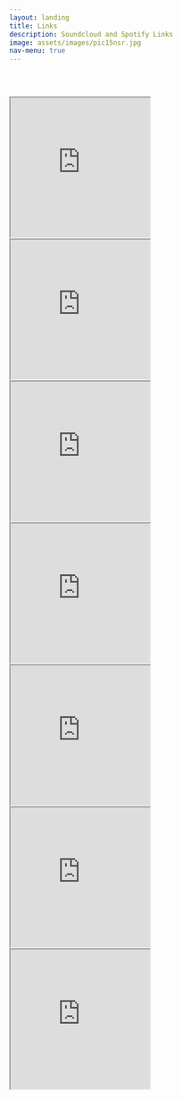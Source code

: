 ```yaml
---
layout: landing
title: Links
description: Soundcloud and Spotify Links
image: assets/images/pic15nsr.jpg
nav-menu: true
---
```

<div>
  <h3> <br> </h3>
</div>

<div>

<iframe src="https://open.spotify.com/embed/album/5GG3o5SB7GyOQVSpiQSNWH" width="250" height="250" frameborder="10" allowtransparency="true" allow="encrypted-media"></iframe>

<iframe src="https://open.spotify.com/embed/album/3AEh7vB9Ts9MoKdv6CyQkW" width="250" height="250" frameborder="10" allowtransparency="true" allow="encrypted-media"></iframe>

<iframe src="https://open.spotify.com/embed/track/3stRsL71N3aXsgTxNcvAWk" width="250" height="250" frameborder="10" allowtransparency="true" allow="encrypted-media"></iframe>

<iframe src="https://open.spotify.com/embed/track/1zu724DtoyPp9C2GTo1K2g" width="250" height="250" frameborder="10" allowtransparency="true" allow="encrypted-media"></iframe>

<iframe src="https://open.spotify.com/embed/track/4GsO8ipPOMELfpLhzl8PbH" width="250" height="250" frameborder="10" allowtransparency="true" allow="encrypted-media"></iframe>

</div>

<div>

<iframe src="https://open.spotify.com/embed/album/10DplSuQoVC8SOY9HX0vCC" width="250" height="250" frameborder="10" allowtransparency="true" allow="encrypted-media"></iframe>

<iframe src="https://open.spotify.com/embed/album/73kuq2MumXJOz2v7iA8bQf" width="250" height="250" frameborder="10" allowtransparency="true" allow="encrypted-media"></iframe>
</div>
